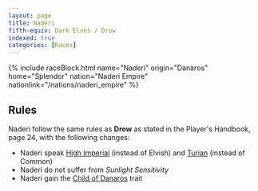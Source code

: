```yaml
---
layout: page
title: Naderi
fifth-equiv: Dark Elves / Drow
indexed: true
categories: [Races]
---
```


{% include raceBlock.html name="Naderi" origin="Danaros" home="Splendor" nation="Naderi Empire" nationlink="/nations/naderi_empire" %}

## Rules

Naderi follow the same rules as **Drow** as stated in the Player's Handbook, page 24, with the following changes:

- Naderi speak [High Imperial](/general/languages) (instead of Elvish) and [Turian](/general/languages) (instead of Common)
- Naderi do not suffer from _Sunlight Sensitivity_
- Naderi gain the [Child of Danaros](/rules/child_of_danaros) trait
